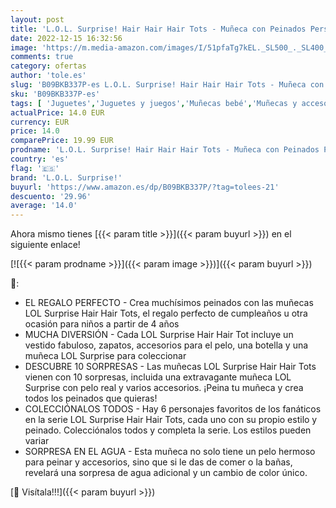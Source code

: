 ```yaml
---
layout: post
title: 'L.O.L. Surprise! Hair Hair Hair Tots - Muñeca con Peinados Personalizados y 10 sorpresas Que Incluyen Vestido  Zapatos  Accesorios y más - para coleccionar - para niños a Partir de 4 años'
date: 2022-12-15 16:32:56
image: 'https://m.media-amazon.com/images/I/51pfaTg7kEL._SL500_._SL400_.jpg'
comments: true
category: ofertas
author: 'tole.es'
slug: 'B09BKB337P-es L.O.L. Surprise! Hair Hair Hair Tots - Muñeca con Peinados...'
sku: 'B09BKB337P-es'
tags: [ 'Juguetes','Juguetes y juegos','Muñecas bebé','Muñecas y accesorios','l.o.l. surprise!','zapatos','🇪🇸', ]
actualPrice: 14.0 EUR
currency: EUR
price: 14.0
comparePrice: 19.99 EUR
prodname: 'L.O.L. Surprise! Hair Hair Hair Tots - Muñeca con Peinados Personalizados y 10 sorpresas Que Incluyen Vestido  Zapatos  Accesorios y más - para coleccionar - para niños a Partir de 4 años'
country: 'es'
flag: '🇪🇸'
brand: 'L.O.L. Surprise!'
buyurl: 'https://www.amazon.es/dp/B09BKB337P/?tag=tolees-21'
descuento: '29.96'
average: '14.0'
---
```


Ahora mismo tienes [{{< param title >}}]({{< param buyurl >}}) en el siguiente enlace!

[![{{< param prodname >}}]({{< param image >}})]({{< param buyurl >}})

🔎:

- EL REGALO PERFECTO - Crea muchísimos peinados con las muñecas LOL Surprise Hair Hair Tots, el regalo perfecto de cumpleaños u otra ocasión para niños a partir de 4 años
- MUCHA DIVERSIÓN - Cada LOL Surprise Hair Hair Tot incluye un vestido fabuloso, zapatos, accesorios para el pelo, una botella y una muñeca LOL Surprise para coleccionar
- DESCUBRE 10 SORPRESAS - Las muñecas LOL Surprise Hair Hair Tots vienen con 10 sorpresas, incluida una extravagante muñeca LOL Surprise con pelo real y varios accesorios. ¡Peina tu muñeca y crea todos los peinados que quieras!
- COLECCIÓNALOS TODOS - Hay 6 personajes favoritos de los fanáticos en la serie LOL Surprise Hair Hair Tots, cada uno con su propio estilo y peinado. Colecciónalos todos y completa la serie. Los estilos pueden variar
- SORPRESA EN EL AGUA - Esta muñeca no solo tiene un pelo hermoso para peinar y accesorios, sino que si le das de comer o la bañas, revelará una sorpresa de agua adicional y un cambio de color único.

[🛒 Visítala!!!]({{< param buyurl >}})
